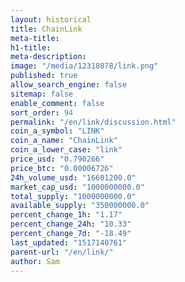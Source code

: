 ```yaml
---
layout: historical
title: ChainLink
meta-title: 
h1-title: 
meta-description: 
image: "/media/12318078/link.png"
published: true
allow_search_engine: false
sitemap: false
enable_comment: false
sort_order: 94
permalink: "/en/link/discussion.html"
coin_a_symbol: "LINK"
coin_a_name: "ChainLink"
coin_a_lower_case: "link"
price_usd: "0.790266"
price_btc: "0.00006726"
24h_volume_usd: "16601200.0"
market_cap_usd: "1000000000.0"
total_supply: "1000000000.0"
available_supply: "350000000.0"
percent_change_1h: "1.17"
percent_change_24h: "10.33"
percent_change_7d: "-18.49"
last_updated: "1517140761"
parent-url: "/en/link/"
author: Sam
---
```


